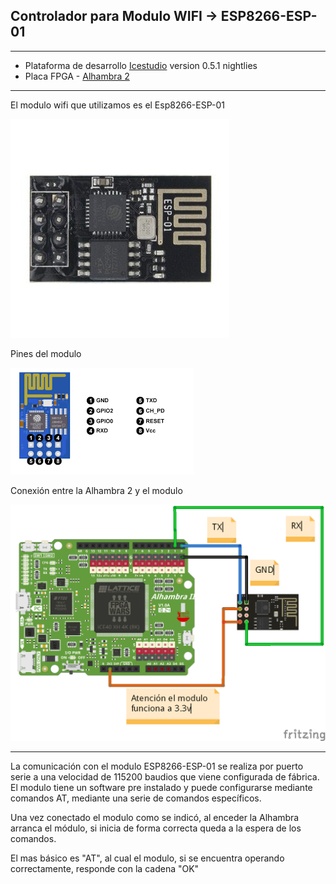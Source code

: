 ## Controlador para Modulo WIFI -> ESP8266-ESP-01  ##
***
+ Plataforma de desarrollo [Icestudio](https://icestudio.io/)  version 0.5.1 nightlies
+ Placa FPGA - [Alhambra 2](https://github.com/FPGAwars/Alhambra-II-FPGA)

***
El modulo wifi que utilizamos es el Esp8266-ESP-01

![Esp8266](https://github.com/vascodh/Chapuzas-con-FPGA-S-Libres/blob/master/Controladores/Esp8266-ESP-01/Documentos/ESP-01-ESP8266.jpg)

Pines del modulo

![Esp82661](https://github.com/vascodh/Chapuzas-con-FPGA-S-Libres/blob/master/Controladores/Esp8266-ESP-01/Documentos/ESP-01-pinout.png)

Conexión entre la Alhambra 2 y el modulo

![Conexiones](https://github.com/vascodh/Chapuzas-con-FPGA-S-Libres/blob/master/Controladores/Esp8266-ESP-01/Documentos/Conexion_esp.png)

***
La comunicación con el modulo ESP8266-ESP-01 se realiza por puerto serie a una velocidad de 115200 baudios que viene configurada
de fábrica.
El modulo tiene un software pre instalado y puede configurarse mediante comandos AT, mediante una serie de comandos específicos.

Una vez conectado el modulo como se indicó, al enceder la Alhambra arranca el módulo, si inicia de forma correcta queda a la espera de los comandos.

El mas básico es "AT", al cual el modulo, si se encuentra operando correctamente, responde con la cadena "OK"


